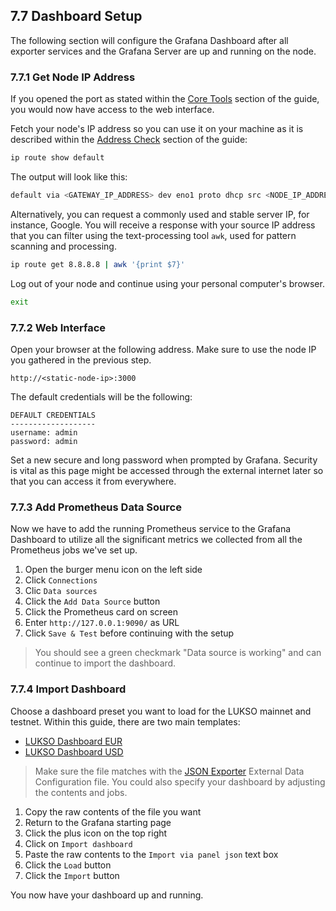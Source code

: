 ## 7.7 Dashboard Setup

The following section will configure the Grafana Dashboard after all exporter services and the Grafana Server are up and running on the node.

### 7.7.1 Get Node IP Address

If you opened the port as stated within the [Core Tools](./01-core-tools.md) section of the guide, you would now have access to the web interface.

Fetch your node's IP address so you can use it on your machine as it is described within the [Address Check](/4-router-config/01-address-check.md) section of the guide:

```sh
ip route show default
```

The output will look like this:

```sh
default via <GATEWAY_IP_ADDRESS> dev eno1 proto dhcp src <NODE_IP_ADDRESS> metric <ROUTING_WEIGHT>
```

Alternatively, you can request a commonly used and stable server IP, for instance, Google. You will receive a response with your source IP address that you can filter using the text-processing tool `awk`, used for pattern scanning and processing.

```sh
ip route get 8.8.8.8 | awk '{print $7}'
```

Log out of your node and continue using your personal computer's browser.

```sh
exit
```

### 7.7.2 Web Interface

Open your browser at the following address. Make sure to use the node IP you gathered in the previous step.

```text
http://<static-node-ip>:3000
```

The default credentials will be the following:

```text
DEFAULT CREDENTIALS
-------------------
username: admin
password: admin
```

Set a new secure and long password when prompted by Grafana. Security is vital as this page might be accessed through the external internet later so that you can access it from everywhere.

### 7.7.3 Add Prometheus Data Source

Now we have to add the running Prometheus service to the Grafana Dashboard to utilize all the significant metrics we collected from all the Prometheus jobs we've set up.

1. Open the burger menu icon on the left side
2. Click `Connections`
3. Clic `Data sources`
4. Click the `Add Data Source` button
5. Click the Prometheus card on screen
6. Enter `http://127.0.0.1:9090/` as URL
7. Click `Save & Test` before continuing with the setup

> You should see a green checkmark "Data source is working" and can continue to import the dashboard.

### 7.7.4 Import Dashboard

Choose a dashboard preset you want to load for the LUKSO mainnet and testnet. Within this guide, there are two main templates:

- [LUKSO Dashboard EUR](/grafana/lukso-dashboard-eur.json)
- [LUKSO Dashboard USD](/grafana/lukso-dashboard-usd.json)

> Make sure the file matches with the [JSON Exporter](./03-json-exporter.md) External Data Configuration file. You could also specify your dashboard by adjusting the contents and jobs.

1. Copy the raw contents of the file you want
2. Return to the Grafana starting page
3. Click the plus icon on the top right
4. Click on `Import dashboard`
5. Paste the raw contents to the `Import via panel json` text box
6. Click the `Load` button
7. Click the `Import` button

You now have your dashboard up and running.
